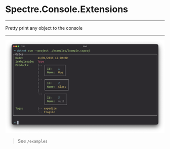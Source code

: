 # Spectre.Console.Extensions

---

Pretty print any object to the console

---

![Example](examples/dump.png)

> See `/examples`
